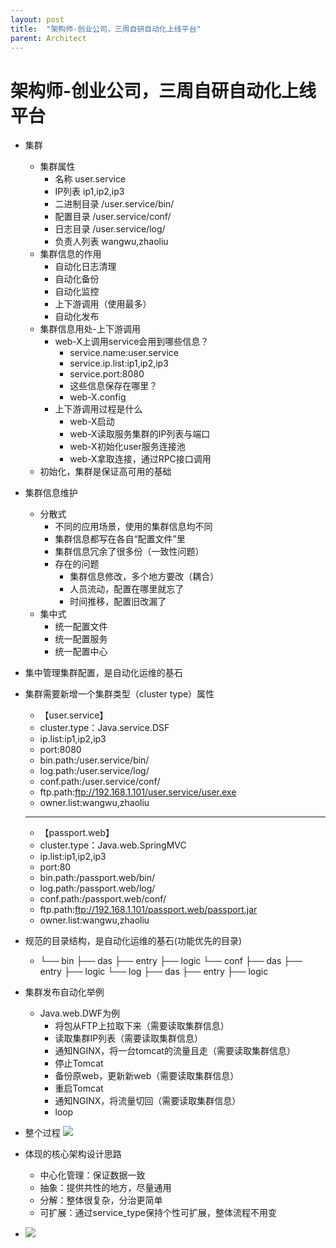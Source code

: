 ```yaml
---
layout: post
title:  "架构师-创业公司，三周自研自动化上线平台"
parent: Architect
---
```


# 架构师-创业公司，三周自研自动化上线平台

- 集群
	- 集群属性
		- 名称 user.service
		- IP列表 ip1,ip2,ip3
		- 二进制目录 /user.service/bin/
		- 配置目录 /user.service/conf/
		- 日志目录 /user.service/log/
		- 负责人列表 wangwu,zhaoliu
	- 集群信息的作用
		- 自动化日志清理
		- 自动化备份
		- 自动化监控
		- 上下游调用（使用最多）
		- 自动化发布
	- 集群信息用处-上下游调用
		- web-X上调用service会用到哪些信息？
			- service.name:user.service
			- service.ip.list:ip1,ip2,ip3
			- service.port:8080
			- 这些信息保存在哪里？
			- web-X.config
		- 上下游调用过程是什么
			- web-X启动
			- web-X读取服务集群的IP列表与端口
			- web-X初始化user服务连接池
			- web-X拿取连接，通过RPC接口调用
	- 初始化，集群是保证高可用的基础

- 集群信息维护
	- 分散式
		- 不同的应用场景，使用的集群信息均不同
		- 集群信息都写在各自“配置文件”里
		- 集群信息冗余了很多份（一致性问题）
		- 存在的问题
			- 集群信息修改，多个地方要改（耦合）
			- 人员流动，配置在哪里就忘了
			- 时间推移，配置旧改漏了
	- 集中式
		- 统一配置文件
		- 统一配置服务
		- 统一配置中心

- 集中管理集群配置，是自动化运维的基石

- 集群需要新增一个集群类型（cluster type）属性
	- 【user.service】
	- cluster.type：Java.service.DSF
	- ip.list:ip1,ip2,ip3
	- port:8080
	- bin.path:/user.service/bin/
	- log.path:/user.service/log/
	- conf.path:/user.service/conf/
	- ftp.path:ftp://192.168.1.101/user.service/user.exe
	- owner.list:wangwu,zhaoliu
	-------------------------------------
	- 【passport.web】
	- cluster.type：Java.web.SpringMVC
	- ip.list:ip1,ip2,ip3
	- port:80
	- bin.path:/passport.web/bin/
	- log.path:/passport.web/log/
	- conf.path:/passport.web/conf/
	- ftp.path:ftp://192.168.1.101/passport.web/passport.jar
	- owner.list:wangwu,zhaoliu 

- 规范的目录结构，是自动化运维的基石(功能优先的目录)
	- └── bin
       ├── das
       ├── entry
       ├── logic
      └── conf
       ├── das
       ├── entry
       ├── logic
      └── log
       ├── das
       ├── entry
       ├── logic

- 集群发布自动化举例
	- Java.web.DWF为例
		- 将包从FTP上拉取下来（需要读取集群信息）
		- 读取集群IP列表（需要读取集群信息）
		- 通知NGINX，将一台tomcat的流量且走（需要读取集群信息）
		- 停止Tomcat
		- 备份原web，更新新web（需要读取集群信息）
		- 重启Tomcat
		- 通知NGINX，将流量切回（需要读取集群信息）
		- loop

- 整个过程
	![](/assets/images/img/158.png)

- 体现的核心架构设计思路
	- 中心化管理：保证数据一致
	- 抽象：提供共性的地方，尽量通用
	- 分解：整体很复杂，分治更简单
	- 可扩展：通过service_type保持个性可扩展，整体流程不用变

- ![](/assets/images/img/159.png)